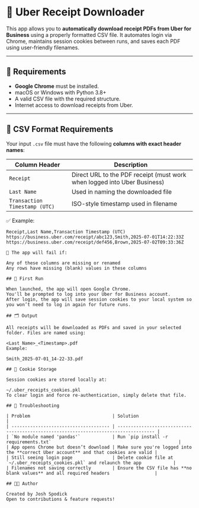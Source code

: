 # 🧾 Uber Receipt Downloader

This app allows you to **automatically download receipt PDFs from Uber for Business** using a properly formatted CSV file. It automates login via Chrome, maintains session cookies between runs, and saves each PDF using user-friendly filenames.

---

## 🚀 Requirements

- **Google Chrome** must be installed.
- macOS or Windows with Python 3.8+
- A valid CSV file with the required structure.
- Internet access to download receipts from Uber.

---

## 📁 CSV Format Requirements

Your input `.csv` file must have the following **columns with exact header names**:

| Column Header                 | Description                              |
|------------------------------|------------------------------------------|
| `Receipt`                    | Direct URL to the PDF receipt (must work when logged into Uber Business) |
| `Last Name`                  | Used in naming the downloaded file       |
| `Transaction Timestamp (UTC)`| ISO-style timestamp used in filename     |

✅ Example:

```csv
Receipt,Last Name,Transaction Timestamp (UTC)
https://business.uber.com/receipt/abc123,Smith,2025-07-01T14:22:33Z
https://business.uber.com/receipt/def456,Brown,2025-07-02T09:33:36Z

🚫 The app will fail if:

Any of these columns are missing or renamed
Any rows have missing (blank) values in these columns

## 🧪 First Run

When launched, the app will open Google Chrome.
You'll be prompted to log into your Uber for Business account.
After login, the app will save session cookies to your local system so you won’t need to log in again for future runs.

## 🗂 Output

All receipts will be downloaded as PDFs and saved in your selected folder. Files are named using:

<Last Name>_<Timestamp>.pdf
Example:

Smith_2025-07-01_14-22-33.pdf

## 🔐 Cookie Storage

Session cookies are stored locally at:

~/.uber_receipts_cookies.pkl
To clear login and force re-authentication, simply delete that file.

## 💬 Troubleshooting

| Problem                               | Solution                                                                             |
| ------------------------------------- | ------------------------------------------------------------------------------------ |
| `No module named 'pandas'`            | Run `pip install -r requirements.txt`                                                |
| App opens Chrome but doesn’t download | Make sure you're logged into the **correct Uber account** and that cookies are valid |
| Still seeing login page               | Delete cookie file at `~/.uber_receipts_cookies.pkl` and relaunch the app            |
| Filenames not saving correctly        | Ensure the CSV file has **no blank values** and all required headers                 |

## 🧑‍💻 Author

Created by Josh Spodick
Open to contributions & feature requests!